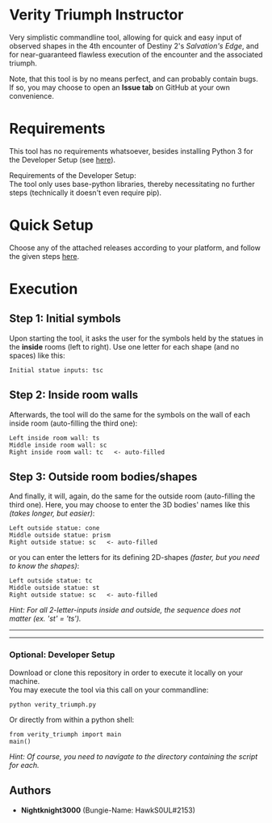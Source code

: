 # Verity Triumph Instructor

Very simplistic commandline tool, allowing for quick and easy input of observed shapes in the 4th encounter of Destiny 2's *Salvation's Edge*, and for near-guaranteed flawless execution of the encounter and the associated triumph.

Note, that this tool is by no means perfect, and can probably contain bugs. If so, you may choose to open an **Issue tab** on GitHub at your own convenience.

# Requirements
This tool has no requirements whatsoever, besides installing Python 3 for the Developer Setup (see [here](https://github.com/Nightknight3000/Verity-Triumph-Instructor#optional-developer-setup)).

Requirements of the Developer Setup:\
The tool only uses base-python libraries, thereby necessitating no further steps (technically it doesn't even require pip).

# Quick Setup
Choose any of the attached releases according to your platform, and follow the given steps [here](https://github.com/Nightknight3000/Verity-Triumph-Instructor/releases).


# Execution

## Step 1: Initial symbols
Upon starting the tool, it asks the user for the symbols held by the statues in the **inside** rooms (left to right).
Use one letter for each shape (and no spaces) like this:
```
Initial statue inputs: tsc
```

## Step 2: Inside room walls
Afterwards, the tool will do the same for the symbols on the wall of each inside room (auto-filling the third one):
```
Left inside room wall: ts
Middle inside room wall: sc
Right inside room wall: tc   <- auto-filled
```

## Step 3: Outside room bodies/shapes
And finally, it will, again, do the same for the outside room (auto-filling the third one).
Here, you may choose to enter the 3D bodies' names like this *(takes longer, but easier)*:
```
Left outside statue: cone
Middle outside statue: prism
Right outside statue: sc   <- auto-filled
```
or you can enter the letters for its defining 2D-shapes *(faster, but you need to know the shapes)*:
```
Left outside statue: tc
Middle outside statue: st
Right outside statue: sc   <- auto-filled
```
*Hint: For all 2-letter-inputs inside and outside, the sequence does not matter (ex. 'st' = 'ts').*

---
---

### Optional: Developer Setup
Download or clone this repository in order to execute it locally on your machine.\
You may execute the tool via this call on your commandline:
```
python verity_triumph.py
```
Or directly from within a python shell:
```
from verity_triumph import main
main()
```
*Hint: Of course, you need to navigate to the directory containing the script for each.*

## Authors
* **Nightknight3000** (Bungie-Name: HawkS0UL#2153)
